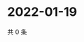 # 2022-01-19

共 0 条

<!-- BEGIN WEIBO -->
<!-- 最后更新时间 Wed Jan 19 2022 13:08:01 GMT+0800 (China Standard Time) -->

<!-- END WEIBO -->
